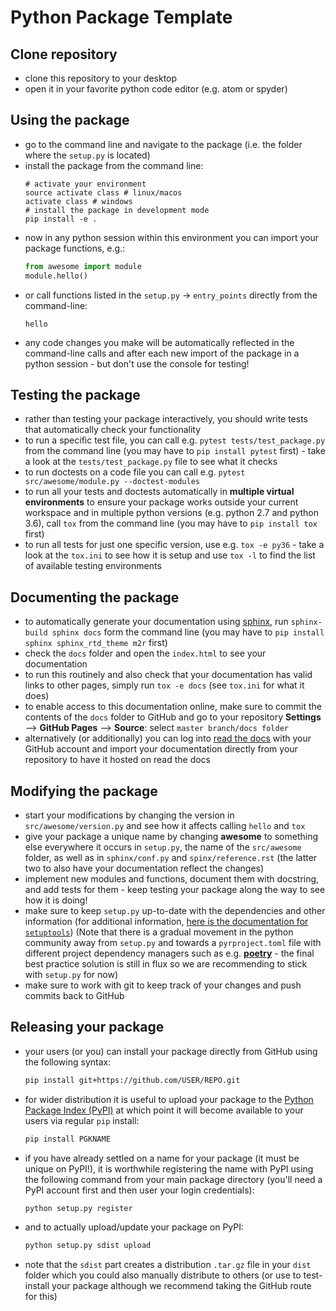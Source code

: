 # Python Package Template

## Clone repository

 - clone this repository to your desktop
 - open it in your favorite python code editor (e.g. atom or spyder)

## Using the package

 - go to the command line and navigate to the package (i.e. the folder where the `setup.py` is located)
 - install the package from the command line:
    ```
    # activate your environment
    source activate class # linux/macos
    activate class # windows
    # install the package in development mode
    pip install -e .
    ```
 - now in any python session within this environment you can import your package functions, e.g.:
   ```Python
   from awesome import module
   module.hello()
   ```
 - or call functions listed in the `setup.py` -> `entry_points` directly from the command-line:
   ```
   hello
   ```
 - any code changes you make will be automatically reflected in the command-line calls and after each new import of the package in a python session - but don't use the console for testing!

## Testing the package

- rather than testing your package interactively, you should write tests that automatically check your functionality
- to run a specific test file, you can call e.g. `pytest tests/test_package.py` from the command line (you may have to `pip install pytest` first) - take a look at the `tests/test_package.py` file to see what it checks
- to run doctests on a code file you can call e.g. `pytest src/awesome/module.py --doctest-modules`
- to run all your tests and doctests automatically in **multiple virtual environments** to ensure your package works outside your current workspace and in multiple python versions (e.g. python 2.7 and python 3.6), call `tox` from the command line (you may have to `pip install tox` first)
- to run all tests for just one specific version, use e.g. `tox -e py36` - take a look at the `tox.ini` to see how it is setup and use `tox -l` to find the list of available testing environments

## Documenting the package

 - to automatically generate your documentation using [sphinx](http://www.sphinx-doc.org/en/master/), run `sphinx-build sphinx docs` form the command line (you may have to `pip install sphinx sphinx_rtd_theme m2r` first)
 - check the `docs` folder and open the `index.html` to see your documentation
 - to run this routinely and also check that your documentation has valid links to other pages, simply run `tox -e docs` (see `tox.ini` for what it does)
 - to enable access to this documentation online, make sure to commit the contents of the `docs` folder to GitHub and go to your repository **Settings** --> **GitHub Pages** --> **Source**: select `master branch/docs folder`
 - alternatively (or additionally) you can log into [read the docs](https://docs.readthedocs.io) with your GitHub account and import your documentation directly from your repository to have it hosted on read the docs

## Modifying the package

  - start your modifications by changing the version in `src/awesome/version.py` and see how it affects calling `hello` and `tox`
  - give your package a unique name by changing **awesome** to something else everywhere it occurs in `setup.py`, the name of the `src/awesome` folder, as well as in `sphinx/conf.py` and `spinx/reference.rst` (the latter two to also have your documentation reflect the changes)
  - implement new modules and functions, document them with docstring, and add tests for them - keep testing your package along the way to see how it is doing!
  - make sure to keep `setup.py` up-to-date with the dependencies and other information (for additional information, [here is the documentation for `setuptools`](https://setuptools.readthedocs.io/en/latest/setuptools.html)) (Note that there is a gradual movement in the python community away from `setup.py` and towards a `pyrproject.toml` file with different project dependency managers such as e.g. [**poetry**](https://poetry.eustace.io/) - the final best practice solution is still in flux so we are recommending to stick with `setup.py` for now)
  - make sure to work with git to keep track of your changes and push commits back to GitHub

## Releasing your package

- your users (or you) can install your package directly from GitHub using the following syntax:

  ```bash
  pip install git+https://github.com/USER/REPO.git
  ```

- for wider distribution it is useful to upload your package to the [Python Package Index (PyPI)](https://pypi.org/) at which point it will become available to your users via regular `pip` install:

  ```bash
  pip install PGKNAME
  ```

- if you have already settled on a name for your package (it must be unique on PyPI!), it is worthwhile registering the name with PyPI using the following command from your main package directory (you'll need a PyPI account first and then user your login credentials):

  ```bash
  python setup.py register
  ```

- and to actually upload/update your package on PyPI:

  ```bash
  python setup.py sdist upload
  ```

 - note that the `sdist` part creates a distribution `.tar.gz` file in your `dist` folder which you could also manually distribute to others (or use to test-install your package although we recommend taking the GitHub route for this)
